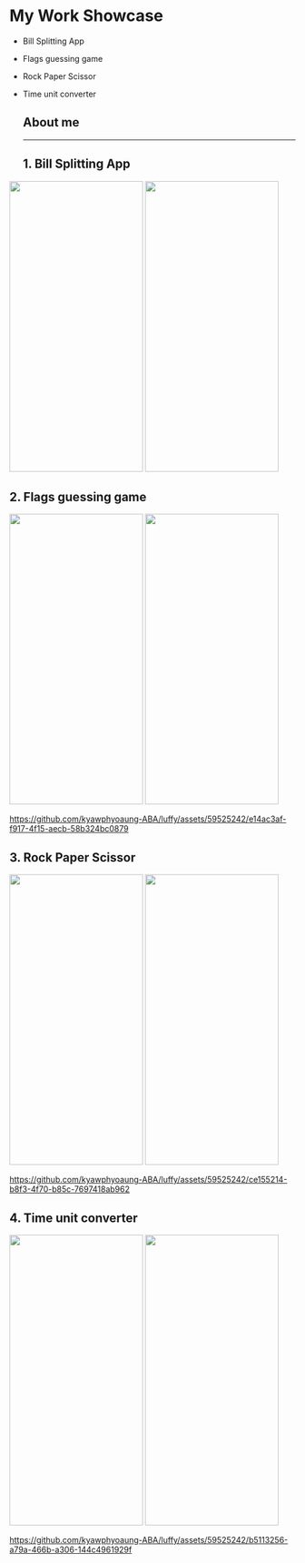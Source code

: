 # My Work Showcase
* Bill Splitting App
* Flags guessing game
* Rock Paper Scissor
* Time unit converter
  
  ## About me

  
  ---
  ## 1. Bill Splitting App


<img src="https://github.com/kyawphyoaung-ABA/luffy/assets/59525242/80c8dbdc-868c-436a-a035-52834f94e802.png" width="235" height="511"> <img src="https://github.com/kyawphyoaung-ABA/luffy/assets/59525242/7b369c27-98b2-479e-a47e-73a912efb3bf.png" width="235" height="511">

  ## 2. Flags guessing game



<img src="https://github.com/kyawphyoaung-ABA/luffy/assets/59525242/230ca537-2c96-4680-a64a-317ff6f99f4e.png" width="235" height="511"> <img src="https://github.com/kyawphyoaung-ABA/luffy/assets/59525242/332fc038-b3ea-425f-a957-9e4b6c6e37fe.png" width="235" height="511">


https://github.com/kyawphyoaung-ABA/luffy/assets/59525242/e14ac3af-f917-4f15-aecb-58b324bc0879


  ## 3. Rock Paper Scissor

<img src="https://github.com/kyawphyoaung-ABA/luffy/assets/59525242/f3e4f719-2164-46a3-a2a8-7a5fa2a255ee.png" width="235" height="511"> <img src="https://github.com/kyawphyoaung-ABA/luffy/assets/59525242/3e559da5-4e1f-4cc2-960e-032e983cb71e.png" width="235" height="511">


https://github.com/kyawphyoaung-ABA/luffy/assets/59525242/ce155214-b8f3-4f70-b85c-7697418ab962


  ## 4. Time unit converter

  <img src="https://github.com/kyawphyoaung-ABA/luffy/assets/59525242/b3352f70-69d8-4b01-80fa-175fc7cb11d5.png" width="235" height="511"> <img src="https://github.com/kyawphyoaung-ABA/luffy/assets/59525242/18817169-b228-437b-b051-d1ea0dc056cc.png" width="235" height="511">

  
https://github.com/kyawphyoaung-ABA/luffy/assets/59525242/b5113256-a79a-466b-a306-144c4961929f













